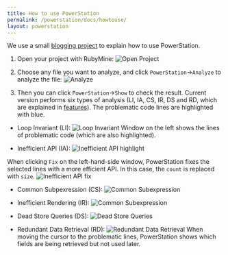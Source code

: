 ```yaml
---
title: How to use PowerStation
permalink: /powerstation/docs/howtouse/
layout: powerstation
---
```


<div class="container" markdown="1">
<div class="row" markdown="1">
<div class="col-md-12" markdown="1">

We use a small [blogging project](https://github.com/jwyoung1818/blog) to explain how to use PowerStation.

1. Open your project with RubyMine:
![Open Project](../../screenshots/load_project.png)

2. Choose any file you want to analyze, and click `PowerStation`->`Analyze` to analyze the file:
![Analyze](../../screenshots/navigate.png)

3. Then you can click `PowerStation`->`Show` to check the result. Current version performs six types of analysis (LI, IA, CS, IR, DS and RD, which are explained in [features](../features/)). The problematic code lines are highlighted with blue.

* Loop Invariant (LI):
![Loop Invariant](../../screenshots/loop_invariant.png)
Window on the left shows the lines of problematic code (which are also highlighted).

* Inefficient API (IA):
![Inefficient API highlight](../../screenshots/inefficient_api_before.png)

When clicking `Fix` on the left-hand-side window, PowerStation fixes the selected lines with a more efficient API. In this case, the `count` is replaced with `size`.
![Inefficient API fix](../../screenshots/inefficient_api_after.png)

* Common Subpexression (CS):
![Common Subexpression](../../screenshots/common_subexpr.png)

* Inefficient Rendering (IR):
![Common Subexpression](../../screenshots/inefficient_render.png)

* Dead Store Queries (DS):
![Dead Store Queries](../../screenshots/dead_store.png)

* Redundant Data Retrieval (RD):
![Redundant Data Retrieval](../../screenshots/redundant_retrieval.png)
When moving the cursor to the problematic lines, PowerStation shows which fields are being retrieved but not used later.

</div>
</div>
</div>